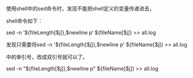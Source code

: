 使用shell中的sed命令时，发现不能把shell定义的变量传递进去，

shell命令如下：

sed -n ’${fileLength[$j]},$newline p‘ ${fileName[$j]} >> all.log

发现只需要将sed -n '${fileLength[$j]},$newline p' ${fileName[$j]} >> all.log

中的单引号，改成双引号就可以了。

sed -n "${fileLength[$j]},$newline p" ${fileName[$j]} >> all.log
